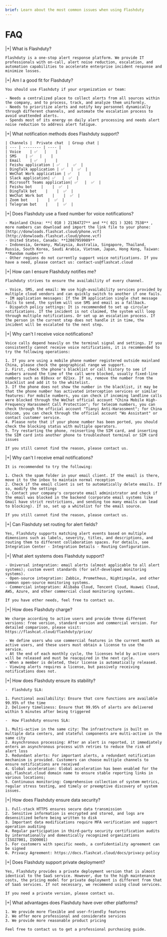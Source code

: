 ```yaml
---
brief: Learn about the most common issues when using Flashduty
---
```


# FAQ

|+| What is Flashduty?

    Flashduty is a one-stop alert response platform. We provide IT professionals with on-call, alert noise reduction, escalation, and automation capabilities to accelerate enterprise incident response and minimize losses.

|+| Am I a good fit for Flashduty?

    You should use Flashduty if your organization or team:

    - Needs a centralized place to collect alerts from all sources within the company, and to process, track, and analyze them uniformly.
    - Needs to prioritize alerts and notify key personnel dynamically through different channels, and automate the escalation process to avoid unattended alerts.
    - Spends most of its energy on daily alert processing and needs alert noise reduction to address alert fatigue.

|+| What notification methods does Flashduty support?

    | Channels |  Private chat  | Group chat |
    | --- | -------- | ---- |
    | Voice    | ✅   |    |
    | SMS    | ✅   |    |
    | Email    | ✅   |    |
    | Feishu application | ✅   |  ✅  |
    | DingTalk application | ✅   |  ✅  |
    | WeChat Work application | ✅   |    |
    | Slack application| ✅   |  ✅  |
    | Microsoft Teams application| ✅   |  ✅  |
    | Feishu bot    |    |  ✅  |
    | DingTalk bot    |    |  ✅  |
    | WeChat Work bot    |    |  ✅  |
    | Zoom bot    |    |  ✅  |
    | Telegram bot    |    |  ✅  |

|+| Does Flashduty use a fixed number for voice notifications?

    - Mainland China: **( 010 ) 21364727** and **( 021 ) 3201 7538** , more numbers can download and import the link file to your phone: [http://donwloads.flashcat.cloud/phone.vcf](http://donwloads.flashcat.cloud/phone.vcf)
    - United States, Canada: **12087959989**
    - Indonesia, Germany, Malaysia, Australia, Singapore, Thailand, Russia, South Korea, Saudi Arabia, Vietnam, Japan, Hong Kong, Taiwan: **Random number**
    - Other regions do not currently support voice notifications. If you have a need, please contact us: contact-us@flashcat.cloud

|+| How can I ensure Flashduty notifies me?

    Flashduty strives to ensure the availability of every channel.

    - Voice, SMS, and email: We use high-availability services provided by multiple cloud vendors and can quickly switch to another if one fails.
    - IM application messages: If the IM application single chat message fails to send, the system will use SMS and email as a fallback.
    - Dispatch policy settings: It is recommended to set up circular notifications. If the incident is not claimed, the system will loop through multiple notifications. Or set up an escalation process. If the person in the current step does not handle it in time, the incident will be escalated to the next step.

|+| Why can't I receive voice notifications?

    Voice calls depend heavily on the terminal signal and settings. If you consistently cannot receive voice notifications, it is recommended to try the following operations:

    1. If you are using a mobile phone number registered outside mainland China, please check the geographical range we support.
    2. First, check the phone's blacklist or call history to see if numbers around the time of the call were blocked, usually fixed-line numbers such as 010xxx or 021xx. If so, remove the number from the blacklist and add it to the whitelist.
    3. If the phone does not show the number in the blacklist, it may be that the phone number has activated interception services or similar features: For mobile numbers, you can check if incoming landline calls were blocked through the WeChat official account "China Mobile High-Frequency Harassment Call Protection"; for telecom numbers, you can check through the official account "Tianyi Anti-Harassment"; for China Unicom, you can check through the official account "Wo Assistant" or contact customer service.
    4. Please note that if your phone number has been ported, you should check the blocking status with multiple operators.
    5. Try restarting the phone, reinserting the SIM card, and inserting the SIM card into another phone to troubleshoot terminal or SIM card issues

    If you still cannot find the reason, please contact us.

|+| Why can't I receive email notifications?

    It is recommended to try the following:

    1. Check the spam folder in your email client. If the email is there, move it to the inbox to maintain normal reception
    2. Check if the email client is set to automatically delete emails. If so, modify the settings
    3. Contact your company's corporate email administrator and check if the email was blocked in the backend (corporate email systems like Gmail have strict restrictions, and sending too many emails can lead to blocking). If so, set up a whitelist for the email source.

    If you still cannot find the reason, please contact us.

|+| Can Flashduty set routing for alert fields?

    Yes, Flashduty supports matching alert events based on multiple dimensions such as labels, severity, titles, and descriptions, and routing them to different collaboration spaces. For details, see Integration Center - Integration Details - Routing Configuration.

|+| What alert systems does Flashduty support?

    - Universal integration: email alerts (almost applicable to all alert systems); custom event standards (for self-developed monitoring systems).
    - Open-source integration: Zabbix, Prometheus, Nightingale, and other common open-source monitoring systems.
    - Commercial integration: Alibaba Cloud, Tencent Cloud, Huawei Cloud, AWS, Azure, and other commercial cloud monitoring systems.

    If you have other needs, feel free to contact us.

|+| How does Flashduty charge?

    We charge according to active users and provide three different versions: free version, standard version and commercial version. For detailed comparison, please visit: https://flashcat.cloud/flashduty/price/

    - We define users who use commercial features in the current month as active users, and these users must obtain a license to use the service.
    - At the end of each monthly cycle, the licenses held by active users will be released and must be reacquired in the next cycle.
    - When a member is deleted, their license is automatically released.
    - Viewing alerts requires a license, but passively receiving notifications does not.

|+| How does Flashduty ensure its stability?

    -  Flashduty SLA:

    1. Functional availability: Ensure that core functions are available 99.95% of the time
    2. Delivery timeliness: Ensure that 99.95% of alerts are delivered within 5 minutes after being triggered

    -  How Flashduty ensures SLA:

    1. Multi-active in the same city: The infrastructure is built on multiple data centers, and stateful components are multi-active in the same city
    2. Asynchronous processing: After an alert is reported, it immediately enters an asynchronous process with retries to reduce the risk of alert loss
    3. Redundant alerts: For important alerts, a redundant notification mechanism is provided. Customers can choose multiple channels to ensure notifications are received
    4. Global acceleration: Global acceleration has been enabled for the api.flashcat.cloud domain name to ensure stable reporting links in various locations;
    5. Continuous monitoring: Comprehensive collection of system metrics, regular stress testing, and timely or preemptive discovery of system issues.

|+| How does Flashduty ensure data security?

    1. Full-stack HTTPS ensures secure data transmission
    2. Sensitive information is encrypted and stored, and logs are desensitized before being written to disk
    3. Important data modifications require MFA verification and support operation auditing
    4. Regular participation in third-party security certification audits by internationally and domestically recognized organizations (ISO27001, ISO9001)
    5. For customers with specific needs, a confidentiality agreement can be signed
    6. Privacy Agreement: https://docs.flashcat.cloud/docs/privacy-policy

|+| Does Flashduty support private deployment?

    Yes, Flashduty provides a private deployment version that is almost identical to the SaaS service. However, due to the high maintenance costs, the pricing model for private deployment is different from that of SaaS services. If not necessary, we recommend using cloud services.

    If you need a private version, please contact us.

|+| What advantages does Flashduty have over other platforms?

    1. We provide more flexible and user-friendly features
    2. We offer more professional and considerate services
    3. We provide more reasonable product pricing

    Feel free to contact us to get a professional purchasing guide.